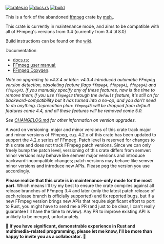 [![crates.io](https://img.shields.io/crates/v/ffmpeg-next.svg)](https://crates.io/crates/ffmpeg-next)
[![docs.rs](https://docs.rs/ffmpeg-next/badge.svg)](https://docs.rs/ffmpeg-next/)
[![build](https://github.com/zmwangx/rust-ffmpeg/workflows/build/badge.svg)](https://github.com/zmwangx/rust-ffmpeg/actions)

This is a fork of the abandoned [ffmpeg](https://crates.io/crates/ffmpeg) crate by [meh.](https://github.com/meh/rust-ffmpeg).

This crate is currently in maintenance mode, and aims to be compatible with all of FFmpeg's versions from 3.4
(currently from 3.4 til 8.0)

Build instructions can be found on the [wiki](https://github.com/zmwangx/rust-ffmpeg/wiki/Notes-on-building).

Documentation:

- [docs.rs](https://docs.rs/ffmpeg-next/);
- [FFmpeg user manual](https://ffmpeg.org/ffmpeg-all.html);
- [FFmpeg Doxygen](https://ffmpeg.org/doxygen/trunk/).

*Note on upgrading to v4.3.4 or later: v4.3.4 introduced automatic FFmpeg version detection, obsoleting feature flags `ffmpeg4`, `ffmpeg41`, `ffmpeg42` and `ffmpeg43`. If you manually specify any of these features, now is the time to remove them; if you use `ffmpeg43` through the `default` feature, it's still on for backward-compatibility but it has turned into a no-op, and you don't need to do anything. Deprecation plan: `ffmpeg43` will be dropped from default features come 4.4, and all these features will be removed come 5.0.*

*See [CHANGELOG.md](CHANGELOG.md) for other information on version upgrades.*

A word on versioning: major and minor versions of this crate track major and minor versions of FFmpeg, e.g. 4.2.x of this crate has been updated to support the 4.2.x series of FFmpeg. Patch level is reserved for changes to this crate and does not track FFmpeg patch versions. Since we can only freely bump the patch level, versioning of this crate differs from semver: minor versions may behave like semver major versions and introduce backward-incompatible changes; patch versions may behave like semver minor versions and introduce new APIs. Please peg the version you use accordingly.

**Please realize that this crate is in maintenance-only mode for the most part.** Which means I'll try my best to ensure the crate compiles against all release branches of FFmpeg 3.4 and later (only the latest patch release of each release branch is officially supported) and fix reported bugs, but if a new FFmpeg version brings new APIs that require significant effort to port to Rust, you might have to send me a PR (and just to be clear, I can't really guarantee I'll have the time to review). Any PR to improve existing API is unlikely to be merged, unfortunately.

🤝 **If you have significant, demonstrable experience in Rust and multimedia-related programming, please let me know, I'll be more than happy to invite you as a collaborator.** 🤝
